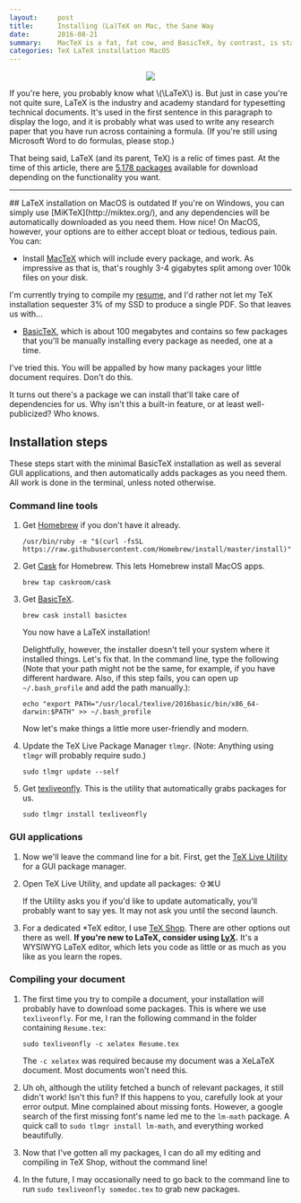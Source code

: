 ```yaml
---
layout:     post
title:      Installing (La)TeX on Mac, the Sane Way
date:       2016-08-21
summary:    MacTeX is a fat, fat cow, and BasicTeX, by contrast, is starved.  Here's how to get LaTeX up and running with automatic dependency installation on MacOS.
categories: TeX LaTeX installation MacOS
---
```

<center><img src="https://upload.wikimedia.org/wikipedia/commons/thumb/9/92/LaTeX_logo.svg/200px-LaTeX_logo.svg.png"></center>

If you're here, you probably know what \\(\LaTeX\\) is.  But just in case you're not quite sure, LaTeX is the industry and academy standard for typesetting technical documents.  It's used in the first sentence in this paragraph to display the logo, and it is probably what was used to write any research paper that you have run across containing a formula.  (If you're still using Microsoft Word to do formulas, please stop.)

That being said, LaTeX (and its parent, TeX) is a relic of times past.  At the time of this article, there are [5,178 packages](https://www.ctan.org/) available for download depending on the functionality you want.

<hr>
## LaTeX installation on MacOS is outdated
If you're on Windows, you can simply use [MiKTeX](http://miktex.org/), and any dependencies will be automatically downloaded as you need them.  How nice! On MacOS, however, your options are to either accept bloat or tedious, tedious pain.  You can:

* Install [MacTeX](https://tug.org/mactex/mactex-download.html) which will include every package, and work.  As impressive as that is, that's roughly 3-4 gigabytes split among over 100k files on your disk.

I'm currently trying to compile my [resume](http://www.github.com/ryan-holben/resume), and I'd rather not let my TeX installation sequester 3% of my SSD to produce a single PDF.  So that leaves us with...

* [BasicTeX](https://tug.org/mactex/morepackages.html), which is about 100 megabytes and contains so few packages that you'll be manually installing every package as needed, one at a time.

I've tried this.  You will be appalled by how many packages your little document requires.  Don't do this.

It turns out there's a package we can install that'll take care of dependencies for us.  Why isn't this a built-in feature, or at least well-publicized?  Who knows.

## Installation steps

These steps start with the minimal BasicTeX installation as well as several GUI applications, and then automatically adds packages as you need them.  All work is done in the terminal, unless noted otherwise.


### Command line tools

1. Get [Homebrew](http://brew.sh/) if you don't have it already.

    `/usr/bin/ruby -e "$(curl -fsSL https://raw.githubusercontent.com/Homebrew/install/master/install)"`

1. Get [Cask](https://caskroom.github.io/) for Homebrew.  This lets Homebrew install MacOS apps.

    `brew tap caskroom/cask`

1. Get [BasicTeX](http://macappstore.org/basictex/).

    `brew cask install basictex`

    You now have a LaTeX installation!

    Delightfully, however, the installer doesn't tell your system where it installed things.  Let's fix that.  In the command line, type the following (Note that your path might not be the same, for example, if you have different hardware.  Also, if this step fails, you can open up `~/.bash_profile` and add the path manually.):

    `echo "export PATH="/usr/local/texlive/2016basic/bin/x86_64-darwin:$PATH" >> ~/.bash_profile`

    Now let's make things a little more user-friendly and modern.

1. Update the TeX Live Package Manager `tlmgr`.  (Note: Anything using `tlmgr` will probably require sudo.)

    `sudo tlmgr update --self`

1. Get [texliveonfly](https://www.ctan.org/pkg/texliveonfly).  This is the utility that automatically grabs packages for us.

    `sudo tlmgr install texliveonfly`

### GUI applications

1. Now we'll leave the command line for a bit.  First, get the [TeX Live Utility](http://amaxwell.github.io/tlutility/) for a GUI package manager.

1. Open TeX Live Utility, and update all packages: ⇧⌘U

    If the Utility asks you if you'd like to update automatically, you'll probably want to say yes.  It may not ask you until the second launch.

1. For a dedicated *TeX editor, I use [TeX Shop](http://pages.uoregon.edu/koch/texshop/obtaining.html).  There are other options out there as well.  __If you're new to LaTeX, consider using [LyX](https://www.lyx.org/).__  It's a WYSIWYG LaTeX editor, which lets you code as little or as much as you like as you learn the ropes.

### Compiling your document

1. The first time you try to compile a document, your installation will probably have to download some packages.  This is where we use `texliveonfly`.  For me, I ran the following command in the folder containing `Resume.tex`:

    `sudo texliveonfly -c xelatex Resume.tex`

    The `-c xelatex` was required because my document was a XeLaTeX document.  Most documents won't need this.

1. Uh oh, although the utility fetched a bunch of relevant packages, it still didn't work!  Isn't this fun?  If this happens to you, carefully look at your error output.  Mine complained about missing fonts.  However, a google search of the first missing font's name led me to the `lm-math` package.  A quick call to `sudo tlmgr install lm-math`, and everything worked beautifully.

1. Now that I've gotten all my packages, I can do all my editing and compiling in TeX Shop, without the command line!

1. In the future, I may occasionally need to go back to the command line to run `sudo texliveonfly somedoc.tex` to grab new packages.
